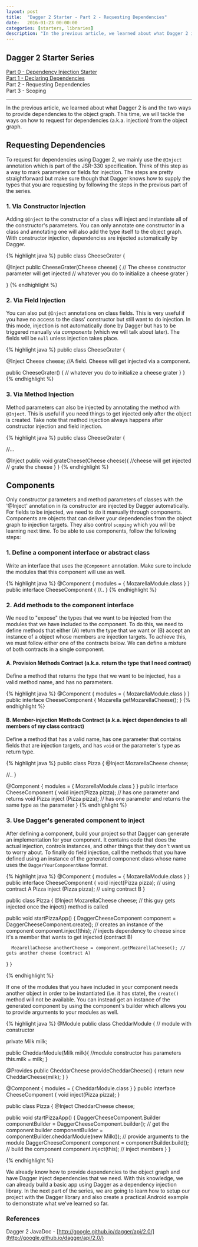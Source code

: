 ```yaml
---
layout: post
title:  "Dagger 2 Starter - Part 2 - Requesting Dependencies"
date:   2016-01-23 00:00:00
categories: [starters, libraries]
description: "In the previous article, we learned about what Dagger 2 is and the two ways to provide dependencies to the object graph. This time, we will tackle the ways on how to request for dependencies (a.k.a. injection) from the object graph."
---
```


## Dagger 2 Starter Series
[Part 0 - Dependency Injection Starter](http://androidnotes.github.io/starters/patterns/2016/01/16/dependency-injection-starter.html)   
[Part 1 - Declaring Dependencies](http://localhost:4000/starters/libraries/2016/01/17/dagger-2-starter-part-1.html)   
Part 2 - Requesting Dependencies   
Part 3 - Scoping   

_____________________________________________

In the previous article, we learned about what Dagger 2 is and the two ways to provide dependencies to the object graph. This time, we will tackle the ways on how to request for dependencies (a.k.a. injection) from the object graph.

## Requesting Dependencies
To request for dependencies using Dagger 2, we mainly use the `@Inject` annotation which is part of the JSR-330 specification. Think of this step as a way to mark parameters or fields for injection. The steps are pretty straightforward but make sure though that Dagger knows how to supply the types that you are requesting by following the steps in the previous part of the series.

### 1. Via Constructor Injection
Adding `@Inject` to the constructor of a class will inject and instantiate all of the constructor's parameters. You can only annotate one constructor in a class and annotating one will also add the type itself to the object graph. With constructor injection, dependencies are injected automatically by Dagger.

{% highlight java %}
public class CheeseGrater {

  @Inject
  public CheeseGrater(Cheese cheese) { // The cheese constructor parameter will get injected
    // whatever you do to initialize a cheese grater
  }

}
{% endhighlight %}

### 2. Via Field Injection
You can also put `@Inject` annotations on class fields. This is very useful if you have no access to the class' constructor but still want to do injection. In this mode, injection is not automatically done by Dagger but has to be triggered manually via *components* (which we will talk about later). The fields will be `null` unless injection takes place.

{% highlight java %}
public class CheeseGrater {

  @Inject
  Cheese cheese; //A field. Cheese will get injected via a component.

  public CheeseGrater() {
    // whatever you do to initialize a cheese grater
  }
}
{% endhighlight %}

### 3. Via Method Injection
Method parameters can also be injected by annotating the method with `@Inject`. This is useful if you need things to get injected only after the object is created. Take note that method injection always happens after constructor injection and field injection.

{% highlight java %}
public class CheeseGrater {

  //...

  @Inject
  public void grateCheese(Cheese cheese){ //cheese will get injected
    // grate the cheese
  }
}
{% endhighlight %}

## Components

Only constructor parameters and method parameters of classes with the '@Inject' annotation in its constructor are injected by Dagger automatically. For fields to be injected, we need to do it manually through components. Components are objects that can deliver your dependencies from the object graph to injection targets. They also control `scoping` which you will be learning next time. To be able to use components, follow the following steps:

### 1. Define a component interface or abstract class
Write an interface that uses the `@Component` annotation. Make sure to include the modules that this component will use as well.

{% highlight java %}
@Component {
  modules = {
    MozarellaModule.class
  }
}
public interface CheeseComponent {
  //..
}
{% endhighlight %}

### 2. Add methods to the component interface
We need to "expose" the types that we want to be injected from the modules that we have included to the component. To do this, we need to define methods that either (A) return the type that we want or (B) accept an instance of a object whose members are injection targets. To achieve this, we must follow either one of the contracts below. We can define a mixture of both contracts in a single component.

#### A. Provision Methods Contract (a.k.a. return the type that I need contract)
Define a method that returns the type that we want to be injected, has a valid method name, and has no parameters.

{% highlight java %}
@Component {
  modules = {
    MozarellaModule.class
  }
}
public interface CheeseComponent {
  Mozarella getMozarellaCheese();
}
{% endhighlight %}

#### B. Member-injection Methods Contract (a.k.a. inject dependencies to all members of my class contract)
Define a method that has a valid name, has one parameter that contains fields that are injection targets, and has `void` or the parameter's type as return type.

{% highlight java %}
public class Pizza {
  @Inject
  MozarellaCheese cheese;

  //..
}

@Component {
  modules = {
    MozarellaModule.class
  }
}
public interface CheeseComponent {
  void inject(Pizza pizza); // has one parameter and returns void
  Pizza inject (Pizza pizza); // has one parameter and returns the same type as the parameter
}
{% endhighlight %}

### 3. Use Dagger's generated component to inject
After defining a component, build your project so that Dagger can generate an implementation for your component. It contains code that does the actual injection, controls instances, and other things that they don't want us to worry about. To finally do field injection, call the methods that you have defined using an instance of the generated component class whose name uses the `DaggerYourComponentName` format.

{% highlight java %}
@Component {
  modules = {
    MozarellaModule.class
  }
}
public interface CheeseComponent {
  void inject(Pizza pizza); // using contract A
  Pizza inject (Pizza pizza); // using contract B
}

public class Pizza {
  @Inject
  MozarellaCheese cheese; // this guy gets injected once the inject() method is called

  public void startPizzaApp() {
      DaggerCheeseComponent component = DaggerCheeseComponent.create(); // creates an instance of the component
      component.inject(this); // injects dependency to cheese since it's a member that wants to get injected (contract B)

      MozarellaCheese anotherCheese = component.getMozarellaCheese(); // gets another cheese (contract A)
  }
}

{% endhighlight %}

If one of the modules that you have included in your component needs another object in order to be instantiated (i.e. it has state), the `create()` method will not be available. You can instead get an instance of the generated component by using the component's builder which allows you to provide arguments to your modules as well.

{% highlight java %}
@Module
public class CheddarModule { // module with constructor

   private Milk milk;

   public CheddarModule(Milk milk){ //module constructor has parameters
     this.milk = milk;
   }

   @Provides
   public CheddarCheese provideCheddarCheese() {
      return new CheddarCheese(milk);
   }
}

@Component {
  modules = {
    CheddarModule.class
  }
}
public interface CheeseComponent {
  void inject(Pizza pizza);
}

public class Pizza {
  @Inject
  CheddarCheese cheese;

  public void startPizzaApp() {
      DaggerCheeseComponent.Builder componentBuilder = DaggerCheeseComponent.builder(); // get the component builder
      componentBuilder = componentBuilder.cheddarModule(new Milk()); // provide arguments to the module
      DaggerCheeseComponent component = componentBuilder.build(); // build the component
      component.inject(this); // inject members
  }
}

{% endhighlight %}

We already know how to provide dependencies to the object graph and have Dagger inject dependencies that we need. With this knowledge, we can already build a basic app using Dagger as a dependency injection library. In the next part of the series, we are going to learn how to setup our project with the Dagger library and also create a practical Android example to demonstrate what we've learned so far.

### References
Dagger 2 JavaDoc - [http://google.github.io/dagger/api/2.0/](http://google.github.io/dagger/api/2.0/)
